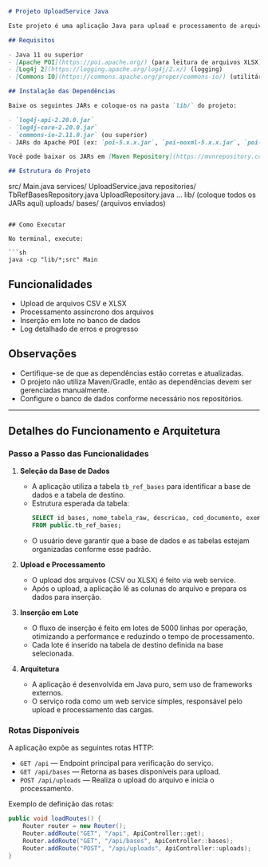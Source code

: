 ```markdown
# Projeto UploadService Java

Este projeto é uma aplicação Java para upload e processamento de arquivos CSV e XLSX, com persistência em banco de dados.

## Requisitos

- Java 11 ou superior
- [Apache POI](https://poi.apache.org/) (para leitura de arquivos XLSX)
- [Log4j 2](https://logging.apache.org/log4j/2.x/) (logging)
- [Commons IO](https://commons.apache.org/proper/commons-io/) (utilitários de IO)

## Instalação das Dependências

Baixe os seguintes JARs e coloque-os na pasta `lib/` do projeto:

- `log4j-api-2.20.0.jar`
- `log4j-core-2.20.0.jar`
- `commons-io-2.11.0.jar` (ou superior)
- JARs do Apache POI (ex: `poi-5.x.x.jar`, `poi-ooxml-5.x.x.jar`, `poi-ooxml-lite-5.x.x.jar`, `xmlbeans-5.x.x.jar`, etc.)

Você pode baixar os JARs em [Maven Repository](https://mvnrepository.com/).

## Estrutura do Projeto

```
src/
Main.java
services/
UploadService.java
repositories/
TbRefBasesRepository.java
UploadRepository.java
...
lib/
(coloque todos os JARs aqui)
uploads/
bases/
(arquivos enviados)
```

## Como Executar

No terminal, execute:

```sh
java -cp "lib/*;src" Main
```

## Funcionalidades

- Upload de arquivos CSV e XLSX
- Processamento assíncrono dos arquivos
- Inserção em lote no banco de dados
- Log detalhado de erros e progresso

## Observações

- Certifique-se de que as dependências estão corretas e atualizadas.
- O projeto não utiliza Maven/Gradle, então as dependências devem ser gerenciadas manualmente.
- Configure o banco de dados conforme necessário nos repositórios.

---

## Detalhes do Funcionamento e Arquitetura

### Passo a Passo das Funcionalidades

1. **Seleção da Base de Dados**
    - A aplicação utiliza a tabela `tb_ref_bases` para identificar a base de dados e a tabela de destino.
    - Estrutura esperada da tabela:
      ```sql
      SELECT id_bases, nome_tabela_raw, descricao, cod_documento, exemplo_base, status
      FROM public.tb_ref_bases;
      ```
    - O usuário deve garantir que a base de dados e as tabelas estejam organizadas conforme esse padrão.

2. **Upload e Processamento**
    - O upload dos arquivos (CSV ou XLSX) é feito via web service.
    - Após o upload, a aplicação lê as colunas do arquivo e prepara os dados para inserção.

3. **Inserção em Lote**
    - O fluxo de inserção é feito em lotes de 5000 linhas por operação, otimizando a performance e reduzindo o tempo de processamento.
    - Cada lote é inserido na tabela de destino definida na base selecionada.

4. **Arquitetura**
    - A aplicação é desenvolvida em Java puro, sem uso de frameworks externos.
    - O serviço roda como um web service simples, responsável pelo upload e processamento das cargas.

### Rotas Disponíveis

A aplicação expõe as seguintes rotas HTTP:

- `GET /api` — Endpoint principal para verificação do serviço.
- `GET /api/bases` — Retorna as bases disponíveis para upload.
- `POST /api/uploads` — Realiza o upload do arquivo e inicia o processamento.

Exemplo de definição das rotas:
```java
public void loadRoutes() {
    Router router = new Router();
    Router.addRoute("GET", "/api", ApiController::get);
    Router.addRoute("GET", "/api/bases", ApiController::bases);
    Router.addRoute("POST", "/api/uploads", ApiController::uploads);
}
```
```